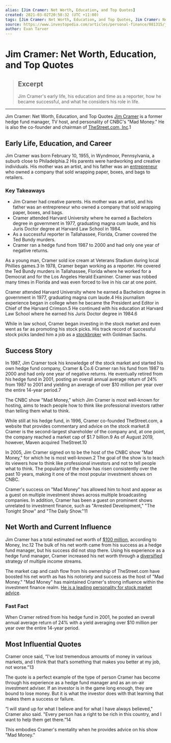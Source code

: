 ```yaml
---
alias: [Jim Cramer: Net Worth, Education, and Top Quotes]
created: 2021-03-02T20:58:32 (UTC +11:00)
tags: [Jim Cramer: Net Worth, Education, and Top Quotes, Jim Cramer: Net Worth, Education, and Top Quotes]
source: https://www.investopedia.com/articles/personal-finance/081315/jim-cramer-success-story-net-worth-education-top-quotes.asp
author: Evan Tarver
---
```


# Jim Cramer: Net Worth, Education, and Top Quotes

> ## Excerpt
> Jim Cramer's early life, his education and time as a reporter, how he became successful, and what he considers his role in life.

---

Jim Cramer: Net Worth, Education, and Top Quotes
[Jim Cramer](https://www.investopedia.com/terms/j/jimcramer.asp) is a former hedge fund manager, TV host, and personality of CNBC's "Mad Money." He is also the co-founder and chairman of [TheStreet.com, Inc](https://www.investopedia.com/articles/investing/030515/motley-fool-vs-thestreet-which-which.asp).1

## Early Life, Education, and Career

Jim Cramer was born February 10, 1955, in Wyndmoor, Pennsylvania, a suburb close to Philadelphia.2 His parents were hardworking and creative individuals. His mother was an artist, and his father was an [entrepreneur](https://www.investopedia.com/terms/e/entrepreneur.asp) who owned a company that sold wrapping paper, boxes, and bags to retailers.

### Key Takeaways

-   Jim Cramer had creative parents. His mother was an artist, and his father was an entrepreneur who owned a company that sold wrapping paper, boxes, and bags.
-   Cramer attended Harvard University where he earned a Bachelors degree in government in 1977, graduating magna cum laude, and his Juris Doctor degree at Harvard Law School in 1984.
-   As a successful reporter in Tallahassee, Florida, Cramer covered the Ted Bundy murders.
-   Cramer ran a hedge fund from 1987 to 2000 and had only one year of negative returns.

As a young man, Cramer sold ice cream at Veterans Stadium during local Phillies games.3 In 1978, Cramer began working as a reporter. He covered the Ted Bundy murders in Tallahassee, Florida where he worked for a Democrat and for the Los Angeles Herald Examiner. Cramer was robbed many times in Florida and was even forced to live in his car at one point.

Cramer attended Harvard University where he earned a Bachelors degree in government in 1977, graduating magna cum laude.4 His journalism experience began in college when he became the President and Editor in Chief of the Harvard Crimson.5 He continued with his education at Harvard Law School where he earned his Juris Doctor degree in 1984.6

While in law school, Cramer began investing in the stock market and even went as far as promoting his stock picks. His track record of successful stock picks landed him a job as a [stockbroker](https://www.investopedia.com/terms/s/stockbroker.asp) with Goldman Sachs.

## Success Story

In 1987, Jim Cramer took his knowledge of the stock market and started his own hedge fund company, Cramer & Co.6 Cramer ran his fund from 1987 to 2000 and had only one year of negative returns. He eventually retired from his hedge fund in 2001, posting an overall annual average return of 24% from 1987 to 2001 and yielding an average of over $10 million per year over the entire 14-year period.7

The CNBC show "Mad Money," which Jim Cramer is most well-known for hosting, aims to teach people how to think like professional investors rather than telling them what to think.

While still at his hedge fund, in 1996, Cramer co-founded TheStreet.com, a website that provides commentary and advice on the stock market.8 Cramer is the second-largest shareholder of the company and, at one point, the company reached a market cap of $1.7 billion.9 As of August 2019, however, Maven acquired TheStreet.10

In 2005, Jim Cramer signed on to be the host of the CNBC show "Mad Money," for which he is most well-known.2 The goal of the show is to teach its viewers how to think like professional investors and not to tell people what to think. The popularity of the show has risen consistently over the past 10 years, making it one of the most popular investment shows on CNBC.

Cramer's success on "Mad Money" has allowed him to host and appear as a guest on multiple investment shows across multiple broadcasting companies. In addition, Cramer has been a guest on prominent shows unrelated to investment finance, such as "Arrested Development," "The Tonight Show" and "The Daily Show."11

## Net Worth and Current Influence

Jim Cramer has a total estimated net worth of [$100 million](https://moneyinc.com/jim-cramer-net-worth/), according to Money, Inc.12 The bulk of his net worth came from his success as a hedge fund manager, but his success did not stop there. Using his experience as a hedge fund manager, Cramer increased his net worth through a [diversified](https://www.investopedia.com/terms/d/diversification.asp) strategy of multiple income streams.

The market cap and cash flow from his ownership of TheStreet.com have boosted his net worth as has his notoriety and success as the host of "Mad Money." "Mad Money" has maintained Cramer's strong influence within the investment finance realm. [He is a leading personality for stock market advice](https://www.investopedia.com/terms/c/cramerbounce.asp).

### Fast Fact

When Cramer retired from his hedge fund in 2001, he posted an overall annual average return of 24% with a yield averaging over $10 million per year over the entire 14-year period.

## Most Influential Quotes

Cramer once said, “I’ve lost tremendous amounts of money in various markets, and I think that that’s something that makes you better at my job, not worse.”13

The quote is a perfect example of the type of person Cramer has become through his experience as a hedge fund manager and as an on-air investment adviser. If an investor is in the game long enough, they are bound to lose money. But it is what the investor does with that learning that makes them a success or failure.

“I will stand up for what I believe and for what I have always believed," Cramer also said. "Every person has a right to be rich in this country, and I want to help them get there.”14

This embodies Cramer's mentality when he provides advice on his show "Mad Money."
